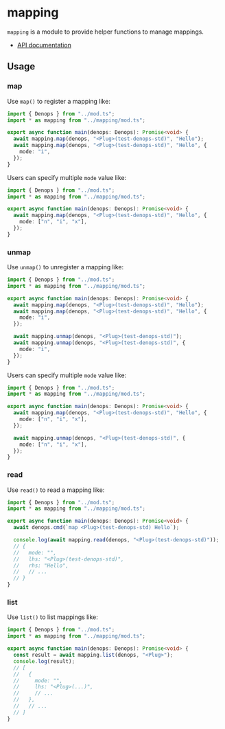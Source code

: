 # mapping

`mapping` is a module to provide helper functions to manage mappings.

- [API documentation](https://doc.deno.land/https/deno.land/x/denops_std/mapping/mod.ts)

## Usage

### map

Use `map()` to register a mapping like:

```typescript
import { Denops } from "../mod.ts";
import * as mapping from "../mapping/mod.ts";

export async function main(denops: Denops): Promise<void> {
  await mapping.map(denops, "<Plug>(test-denops-std)", "Hello");
  await mapping.map(denops, "<Plug>(test-denops-std)", "Hello", {
    mode: "i",
  });
}
```

Users can specify multiple `mode` value like:

```typescript
import { Denops } from "../mod.ts";
import * as mapping from "../mapping/mod.ts";

export async function main(denops: Denops): Promise<void> {
  await mapping.map(denops, "<Plug>(test-denops-std)", "Hello", {
    mode: ["n", "i", "x"],
  });
}
```

### unmap

Use `unmap()` to unregister a mapping like:

```typescript
import { Denops } from "../mod.ts";
import * as mapping from "../mapping/mod.ts";

export async function main(denops: Denops): Promise<void> {
  await mapping.map(denops, "<Plug>(test-denops-std)", "Hello");
  await mapping.map(denops, "<Plug>(test-denops-std)", "Hello", {
    mode: "i",
  });

  await mapping.unmap(denops, "<Plug>(test-denops-std)");
  await mapping.unmap(denops, "<Plug>(test-denops-std)", {
    mode: "i",
  });
}
```

Users can specify multiple `mode` value like:

```typescript
import { Denops } from "../mod.ts";
import * as mapping from "../mapping/mod.ts";

export async function main(denops: Denops): Promise<void> {
  await mapping.map(denops, "<Plug>(test-denops-std)", "Hello", {
    mode: ["n", "i", "x"],
  });

  await mapping.unmap(denops, "<Plug>(test-denops-std)", {
    mode: ["n", "i", "x"],
  });
}
```

### read

Use `read()` to read a mapping like:

```typescript
import { Denops } from "../mod.ts";
import * as mapping from "../mapping/mod.ts";

export async function main(denops: Denops): Promise<void> {
  await denops.cmd(`map <Plug>(test-denops-std) Hello`);

  console.log(await mapping.read(denops, "<Plug>(test-denops-std)"));
  // {
  //   mode: "",
  //   lhs: "<Plug>(test-denops-std)",
  //   rhs: "Hello",
  //   // ...
  // }
}
```

### list

Use `list()` to list mappings like:

```typescript
import { Denops } from "../mod.ts";
import * as mapping from "../mapping/mod.ts";

export async function main(denops: Denops): Promise<void> {
  const result = await mapping.list(denops, "<Plug>");
  console.log(result);
  // [
  //   {
  //     mode: "",
  //     lhs: "<Plug>(...)",
  //     // ...
  //   },
  //   // ...
  // ]
}
```
